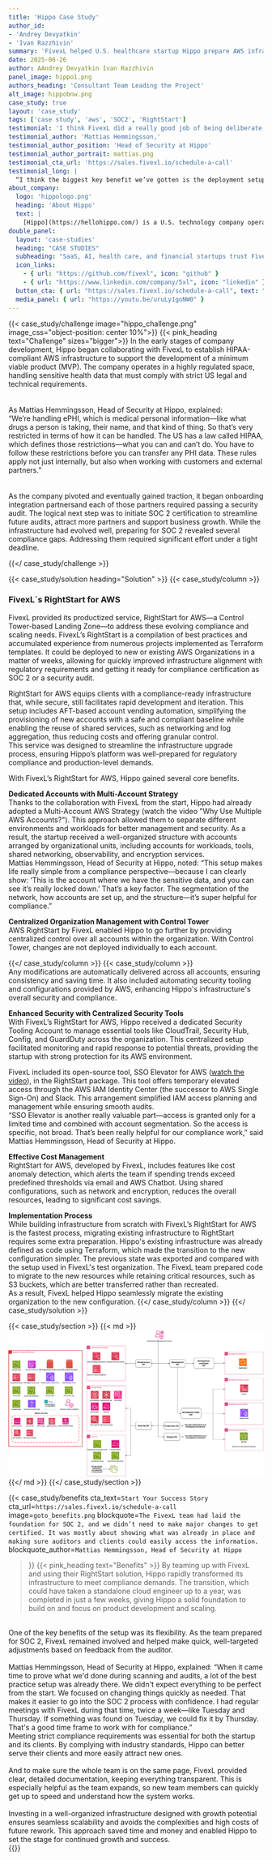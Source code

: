 ```yaml
---
title: 'Hippo Case Study'
author_id:
- 'Andrey Devyatkin'
- 'Ivan Razzhivin' 
summary: 'FivexL helped U.S. healthcare startup Hippo prepare AWS infrastructure for SOC 2 certification. By using FivexL’s RightStart for AWS, Hippo gained a compliance-ready foundation with a well-structured multi-account setup that simplified audits and supported rapid growth.'
date: 2025-06-26 
author: AAndrey Devyatkin Ivan Razzhivin
panel_image: hippo1.png
authors_heading: 'Consultant Team Leading the Project'
alt_image: hippobnw.png
case_study: true
layout: 'case_study'
tags: ['case study', 'aws', 'SOC2', 'RightStart']
testimonial: 'I think FivexL did a really good job of being deliberate, explicit, and highly consistent about the work.'
testimonial_author: 'Mattias Hemmingsson,'
testimonial_author_position: 'Head of Security at Hippo'
testimonial_author_portrait: mattias.png
testimonial_cta_url: 'https://sales.fivexl.io/schedule-a-call'
testimonial_long: |
  “I think the biggest key benefit we’ve gotten is the deployment setup we have. It’s easy — any time we push to GitHub and merge a new PR, it’s automatically going to the development branch. We have full control over whether we want to move to staging or not. That’s helped us group and test changes more effectively. And having that magic button to confirm promotion to prod — we’ve had no major outages, no serious bugs, and I think that’s because this pipeline lets us be as deliberate as we want.”
about_company:
  logo: 'hippologo.png'
  heading: 'About Hippo'
  text: |
    [Hippo](https://hellohippo.com/) is a U.S. technology company operating in the healthcare sector, an industry known for its strict regulatory requirements. Hippo developed a free, smart platform that helps users navigate the complex world of prescription pricing, identifying the lowest available price. It saves up to 97% on prescriptions. Hippo is accepted at over 70,000 pharmacies nationwide, including CVS, Walgreens, Rite Aid, Walmart, Target, Kroger, Publix, Costco, and more. By empowering users to make smarter choices, Hippo takes the pain out of the healthcare system, proving that while health is priceless, medication should be affordable.
double_panel:
  layout: 'case-studies'
  heading: "CASE STUDIES"
  subheading: "SaaS, AI, health care, and financial startups trust FivexL to build their infrastructure in AWS, empowering their businesses to grow faster. Learn how."
  icon_links:
    - { url: "https://github.com/fivexl", icon: "github" }
    - { url: "https://www.linkedin.com/company/5xl", icon: "linkedin" }
  button_cta: { url: "https://sales.fivexl.io/schedule-a-call", text: "Book a consultation" }
  media_panel: { url: "https://youtu.be/uruLy1goNW0" }
---
```

{{< case_study/challenge  image="hippo_challenge.png" image_css="object-position: center 10%">}}
{{< pink_heading text="Challenge"  sizes="bigger">}}
In the early stages of company development, Hippo began collaborating with FivexL to establish HIPAA-compliant AWS infrastructure to support the development of a minimum viable product (MVP). The company operates in a highly regulated space, handling sensitive health data that must comply with strict US legal and technical requirements.<br/>
<br/>  
As Mattias Hemmingsson, Head of Security at Hippo, explained:  
 “We’re handling ePHI, which is medical personal information—like what drugs a person is taking, their name, and that kind of thing. So that’s very restricted in terms of how it can be handled. The US has a law called HIPAA, which defines those restrictions—what you can and can’t do. You have to follow these restrictions before you can transfer any PHI data. These rules apply not just internally, but also when working with customers and external partners.”<br/>
<br/>  
As the company pivoted and eventually gained traction, it began onboarding integration partnersand each of those partners required passing a security audit. The logical next step was to initiate SOC 2 certification to streamline future audits, attract more partners and support business growth. While the infrastructure had evolved well, preparing for SOC 2 revealed several compliance gaps. Addressing them required significant effort under a tight deadline.<br/>

{{</ case_study/challenge >}}  

{{< case_study/solution heading="Solution" >}}
{{< case_study/column >}}
### FivexL´s RightStart for AWS 
FivexL provided its productized service, RightStart for AWS—a Control Tower-based Landing Zone—to address these evolving compliance and scaling needs. FivexL’s RightStart is a compilation of best practices and accumulated experience from numerous projects implemented as Terraform templates. It could be deployed to new or existing AWS Organizations in a matter of weeks, allowing for quickly improved infrastructure alignment with regulatory requirements and getting it ready for compliance certification as SOC 2 or a security audit.  

RightStart for AWS equips clients with a compliance-ready infrastructure that, while secure, still facilitates rapid development and iteration. This setup includes AFT-based account vending automation, simplifying the provisioning of new accounts with a safe and compliant baseline while enabling the reuse of shared services, such as networking and log aggregation, thus reducing costs and offering granular control.  
This service was designed to streamline the infrastructure upgrade process, ensuring Hippo’s platform was well-prepared for regulatory compliance and production-level demands.  

With FivexL’s RightStart for AWS, Hippo gained several core benefits.  
 
**Dedicated Accounts with Multi-Account Strategy**  
Thanks to the collaboration with FivexL from the start, Hippo had already adopted a Multi-Account AWS Strategy (watch the video "Why Use Multiple AWS Accounts?"). This approach allowed them to separate different environments and workloads for better management and security. 
As a result, the startup received a well-organized structure with accounts arranged by organizational units,  including accounts for workloads, tools, shared networking, observability, and encryption services.  
Mattias Hemmingsson, Head of Security at Hippo, noted:
“This setup makes life really simple from a compliance perspective—because I can clearly show: ‘This is the account where we have the sensitive data, and you can see it’s really locked down.’ That’s a key factor. The segmentation of the network, how accounts are set up, and the structure—it’s super helpful for compliance.”
  
**Centralized Organization Management with Control Tower**  
AWS RightStart by FivexL enabled Hippo to go further by providing centralized control over all accounts within the organization. With Control Tower, changes are not deployed individually to each account.    
  
{{</ case_study/column >}}
{{< case_study/column >}}  
Any modifications are automatically delivered across all accounts, ensuring consistency and saving time. It also included automating security tooling and configurations provided by AWS, enhancing Hippo's infrastructure's overall security and compliance.  
  
**Enhanced Security with Centralized Security Tools**  
With FivexL’s RightStart for AWS, Hippo received a dedicated Security Tooling Account to manage essential tools like CloudTrail, Security Hub, Config, and GuardDuty across the organization. This centralized setup facilitated monitoring and rapid response to potential threats, providing the startup with strong protection for its AWS environment.  
  
FivexL included its open-source tool, SSO Elevator for AWS ([watch the video](https://youtu.be/CrIfaNpuCeY?feature=shared)), in the RightStart package. This tool offers temporary elevated access through the AWS IAM Identity Center (the successor to AWS Single Sign-On) and Slack. This arrangement simplified IAM access planning and management while ensuring smooth audits.  
“SSO Elevator is another really valuable part—access is granted only for a limited time and combined with account segmentation. So the access is specific, not broad. That’s been really helpful for our compliance work,” said Mattias Hemmingsson, Head of Security at Hippo. 

**Effective Cost Management**  
RightStart for AWS, developed by FivexL, includes features like cost anomaly detection, which alerts the team if spending trends exceed predefined thresholds via email and AWS Chatbot. Using shared configurations, such as network and encryption, reduces the overall resources, leading to significant cost savings.  

**Implementation Process**  
While building infrastructure from scratch with FivexL’s RightStart for AWS is the fastest process, migrating existing infrastructure to RightStart requires some extra preparation. Hippo's existing infrastructure was already defined as code using Terraform, which made the transition to the new configuration simpler. The previous state was exported and compared with the setup used in FivexL's test organization. The FivexL team prepared code to migrate to the new resources while retaining critical resources, such as S3 buckets, which are better transferred rather than recreated.  
As a result, FivexL helped Hippo seamlessly migrate the existing organization to the new configuration. 
{{</ case_study/column >}}
{{</ case_study/solution >}}

{{< case_study/section >}}
{{< md >}}![diagram](diagram_continue.png){{</ md >}}
{{</ case_study/section >}}

{{< case_study/benefits
    cta_text=`Start Your Success Story`
    cta_url=`https://sales.fivexl.io/schedule-a-call`
    image=`goto_benefits.png`
    blockquote=`The FivexL team had laid the foundation for SOC 2, and we didn’t need to make major changes to get certified. It was mostly about showing what was already in place and making sure auditors and clients could easily access the information.`
    blockquote_author=`Mattias Hemmingsson, Head of Security at Hippo`
>}}
{{< pink_heading text="Benefits" >}}
By teaming up with FivexL and using their RightStart solution, Hippo rapidly transformed its infrastructure to meet compliance demands. The transition, which could have taken a standalone cloud engineer up to a year, was completed in just a few weeks, giving Hippo a solid foundation to build on and focus on product development and scaling.<br/>
<br/>  
One of the key benefits of the setup was its flexibility. As the team prepared for SOC 2, FivexL remained involved and helped make quick, well-targeted adjustments based on feedback from the auditor.<br/> 
<br/> 
Mattias Hemmingsson, Head of Security at Hippo, explained:
“When it came time to prove what we'd done during scanning and audits, a lot of the best practice setup was already there. We didn't expect everything to be perfect from the start. We focused on changing things quickly as needed. That makes it easier to go into the SOC 2 process with confidence. I had regular meetings with FivexL during that time, twice a week—like Tuesday and Thursday. If something was found on Tuesday, we could fix it by Thursday. That's a good time frame to work with for compliance.”
<br/>
Meeting strict compliance requirements was essential for both the startup and its clients. By complying with industry standards, Hippo can better serve their clients and more easily attract new ones.<br/> 
<br/>
And to make sure the whole team is on the same page, FivexL provided clear, detailed documentation, keeping everything transparent. This is especially helpful as the team expands, so new team members can quickly get up to speed and understand how the system works.<br/>
<br/> 
Investing in a well-organized infrastructure designed with growth potential ensures seamless scalability and avoids the complexities and high costs of future rework. This approach saved time and money and enabled Hippo to set the stage for continued growth and success.<br/>  
{{</ case_study/benefits >}}  


